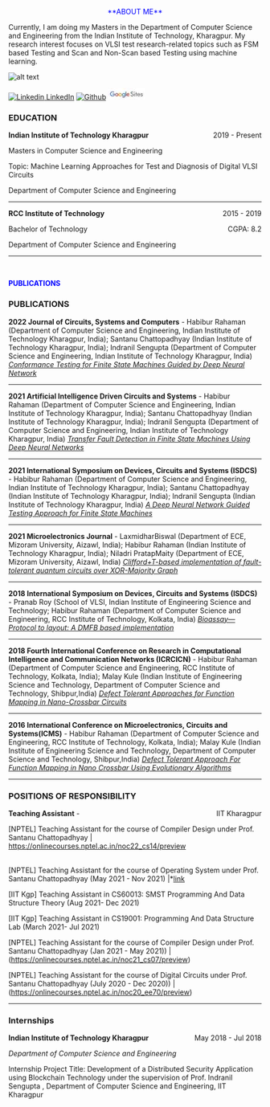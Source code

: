 <p align="center">
<span style="color:blue">**ABOUT ME**</span>  
</p>

<p align="center">


Currently, I am doing my Masters in the Department of Computer Science and Engineering from the Indian Institute of Technology, Kharagpur. My research interest focuses on VLSI test research-related topics such as FSM based Testing and Scan and Non-Scan based Testing using machine learning.

</p>  
  
![alt text](/images/habibur.jpg)

<p align="center">

[![Linkedin](https://i.stack.imgur.com/gVE0j.png) LinkedIn](https://www.linkedin.com/in/habibur-rahaman-00a37117a/)              [![Github](https://img.shields.io/badge/GitHub-100000?style=for-the-badge&logo=github&logoColor=white)](https://github.com/Habiburiitkgp)                [![Google Sites](https://github.com/Habiburiitkgp/Habibur/blob/main/images/Google-sites-logo%20(2).jpg)](https://scholar.google.com/citations?user=jU1-z9UAAAAJ&hl=en)


</p>











### EDUCATION

**Indian Institute of Technology Kharagpur** <span style="float: right; ">2019 - Present</span>  

Masters in Computer Science and Engineering <span style="float: right; ">
  
Topic: Machine Learning Approaches for Test and Diagnosis of Digital VLSI Circuits

Department of Computer Science and Engineering

<hr>

**RCC Institute of Technology** <span style="float: right; ">2015 - 2019</span>  

Bachelor of Technology <span style="float: right; ">CGPA: 8.2</span>

Department of Computer Science and Engineering

<hr>
  

  
  
  
  
<br>


  
  
<span style="color:blue">**PUBLICATIONS** </span>  
  
### PUBLICATIONS
  
  
  

**2022 Journal of Circuits, Systems and Computers** - Habibur Rahaman (Department of Computer Science and Engineering, Indian Institute of Technology Kharagpur, India); Santanu Chattopadhyay (Indian Institute of Technology Kharagpur, India); Indranil Sengupta (Department of Computer Science and Engineering, Indian Institute of Technology Kharagpur, India) *[Conformance Testing for Finite State Machines Guided by Deep Neural Network](https://www.worldscientific.com/doi/abs/10.1142/S0218126622501560)*
<hr>

**2021 Artificial Intelligence Driven Circuits and Systems** - Habibur Rahaman (Department of Computer Science and Engineering, Indian Institute of Technology Kharagpur, India); Santanu Chattopadhyay (Indian Institute of Technology Kharagpur, India); Indranil Sengupta (Department of Computer Science and Engineering, Indian Institute of Technology Kharagpur, India) *[Transfer Fault Detection in Finite State Machines Using Deep Neural Networks](https://link.springer.com/chapter/10.1007/978-981-16-6940-8_12)*
<hr>  

**2021 International Symposium on Devices, Circuits and Systems (ISDCS)** - Habibur Rahaman (Department of Computer Science and Engineering, Indian Institute of Technology Kharagpur, India); Santanu Chattopadhyay (Indian Institute of Technology Kharagpur, India); Indranil Sengupta (Indian Institute of Technology Kharagpur, India) *[A Deep Neural Network Guided Testing Approach for Finite State Machines](https://ieeexplore.ieee.org/abstract/document/9397900)*
<hr>    

**2021 Microelectronics Journal** - LaxmidharBiswal (Department of ECE, Mizoram University, Aizawl, India); Habibur Rahaman (Indian Institute of Technology Kharagpur, India); Niladri PratapMaity (Department of ECE, Mizoram University, Aizawl, India) *[Clifford+T-based implementation of fault-tolerant quantum circuits over XOR-Majority Graph](https://www.sciencedirect.com/science/article/abs/pii/S0026269221002093)*
<hr>     

  
 **2018 International Symposium on Devices, Circuits and Systems (ISDCS)** - Pranab Roy (School of VLSI, Indian Institute of Engineering Science and Technology; Habibur Rahaman (Department of Computer Science and Engineering, RCC Institute of Technology, Kolkata, India) *[Bioassay—Protocol to layout: A DMFB based implementation](https://ieeexplore.ieee.org/abstract/document/8718686)*
<hr>    

  
  
  
**2018 Fourth International Conference on Research in Computational Intelligence and Communication Networks (ICRCICN)** - Habibur Rahaman (Department of Computer Science and Engineering, RCC Institute of Technology, Kolkata, India); Malay Kule (Indian Institute of Engineering Science and Technology, Department of Computer Science and Technology, Shibpur,India) *[Defect Tolerant Approaches for Function Mapping in Nano-Crossbar Circuits](https://ieeexplore.ieee.org/abstract/document/8718686)*
<hr>    


**2016 International Conference on Microelectronics, Circuits and Systems(ICMS)** - Habibur Rahaman (Department of Computer Science and Engineering, RCC Institute of Technology, Kolkata, India); Malay Kule (Indian Institute of Engineering Science and Technology, Department of Computer Science and Technology, Shibpur,India) *[Defect Tolerant Approach For Function Mapping in Nano Crossbar Using Evolutionary Algorithms](https://scholar.google.com/citations?view_op=view_citation&hl=en&user=jU1-z9UAAAAJ&citation_for_view=jU1-z9UAAAAJ:d1gkVwhDpl0C)*
<hr>    
  

  
### POSITIONS OF RESPONSIBILITY
  
  
  
  
**Teaching Assistant** -  <span style="float: right; ">IIT Kharagpur</span>
<br>
  
[NPTEL] Teaching Assistant for the course of Compiler Design under Prof. Santanu Chattopadhyay | https://onlinecourses.nptel.ac.in/noc22_cs14/preview<br>
  
  
  

  
<br>[NPTEL] Teaching Assistant for the course of Operating System under Prof. Santanu Chattopadhyay (May 2021 - Nov 2021) |*[link](https://nptel.ac.in/courses/106105214)<br1>
  
[IIT Kgp] Teaching Assistant in CS60013: SMST Programming And Data Structure Theory (Aug 2021- Dec 2021)
  
[IIT Kgp] Teaching Assistant in CS19001: Programming And Data Structure Lab (March 2021- Jul 2021)
  
[NPTEL] Teaching Assistant for the course of Compiler Design under Prof. Santanu Chattopadhyay (Jan 2021 -  May 2021)) |(https://onlinecourses.nptel.ac.in/noc21_cs07/preview)
  
[NPTEL] Teaching Assistant for the course of Digital Circuits under Prof. Santanu Chattopadhyay (July 2020 -  Dec 2020)) |(https://onlinecourses.nptel.ac.in/noc20_ee70/preview)


<hr>
  
### Internships 
  
 
**Indian Institute of Technology Kharagpur**<span style="float: right; ">May 2018 - Jul 2018</span>  

*Department of Computer Science and Engineering*  
  
Internship Project Title: Development of a Distributed Security Application using Blockchain Technology under the supervision of Prof. Indranil Sengupta , Department of Computer Science and Engineering, IIT Kharagpur
  
 
